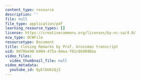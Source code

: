 ```yaml
---
content_type: resource
description: ''
file: null
file_type: application/pdf
learning_resource_types: []
license: https://creativecommons.org/licenses/by-nc-sa/4.0/
ocw_type: OCWFile
resourcetype: Document
title: Closing Remarks by Prof. Grossman transcript
uid: 0d70be90-b904-475a-84ea-f01c0b9896ba
video_files:
  video_thumbnail_file: null
video_metadata:
  youtube_id: QyElbUb1QjI
---
```

